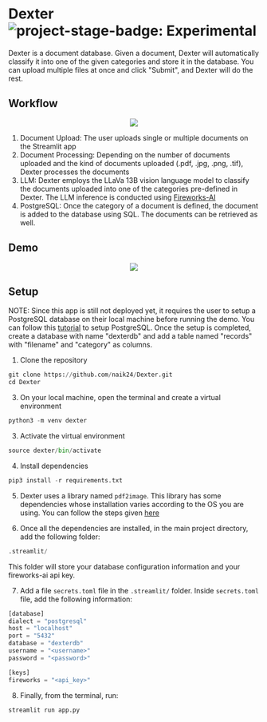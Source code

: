 # Dexter ![project-stage-badge: Experimental](https://img.shields.io/badge/Project%20Stage-Experimental-yellow.svg)


Dexter is a document database. Given a document, Dexter will automatically classify it into one of the given categories and store it in the database. You can upload multiple files at once and click "Submit", and Dexter will do the rest.

## Workflow
<p align = "center"><img src = "https://github.com/user-attachments/assets/6bece8d4-64a9-42fe-a3ac-c209e5c0608e"></p>

1. Document Upload: The user uploads single or multiple documents on the Streamlit app
2. Document Processing: Depending on the number of documents uploaded and the kind of documents uploaded (.pdf, .jpg, .png, .tif), Dexter processes the documents
3. LLM: Dexter employs the LLaVa 13B vision language model to classify the documents uploaded into one of the categories pre-defined in Dexter. The LLM inference is conducted using <a href = "https://fireworks.ai/">Fireworks-AI</a>
4. PostgreSQL: Once the category of a document is defined, the document is added to the database using SQL. The documents can be retrieved as well.

## Demo
<p align = "center"><a href = "https://www.youtube.com/watch?v=ngD0vXelB-w"><img src = "https://img.youtube.com/vi/ngD0vXelB-w/0.jpg"></a></p>


## Setup

NOTE: Since this app is still not deployed yet, it requires the user to setup a PostgreSQL database on their local machine before running the demo. You can follow this <a href = "https://www.youtube.com/watch?v=qw--VYLpxG4&t=2539s">tutorial</a> to setup PostgreSQL. Once the setup is completed, create a database with name "dexterdb" and add a table named "records" with "filename" and "category" as columns.

1. Clone the repository
```python
git clone https://github.com/naik24/Dexter.git
cd Dexter
```

3. On your local machine, open the terminal and create a virtual environment
```python
python3 -m venv dexter
```

3. Activate the virtual environment
```python
source dexter/bin/activate
```

4. Install dependencies
```python
pip3 install -r requirements.txt
```

5. Dexter uses a library named ```pdf2image```. This library has some dependencies whose installation varies according to the OS you are using. You can follow the steps given <a href = "https://github.com/Belval/pdf2image">here</a>

6. Once all the dependencies are installed, in the main project directory, add the following folder:
```python
.streamlit/
```
This folder will store your database configuration information and your fireworks-ai api key.

7. Add a file ```secrets.toml``` file in the ```.streamlit/``` folder. Inside ```secrets.toml``` file, add the following information:
```python
[database]
dialect = "postgresql"
host = "localhost"
port = "5432"
database = "dexterdb"
username = "<username>"
password = "<password>"

[keys]
fireworks = "<api_key>"
```

8. Finally, from the terminal, run:
```python
streamlit run app.py
```

